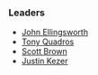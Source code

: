 ### Leaders
* [John Ellingsworth](mailto:john.ellingsworth@owasp.org)
* [Tony Quadros](mailto:tony.quadros@owasp.org)
* [Scott Brown](mailto:scott.brown@owasp.org)
* [Justin Kezer](mailto:justin.kezer@owasp.org)

